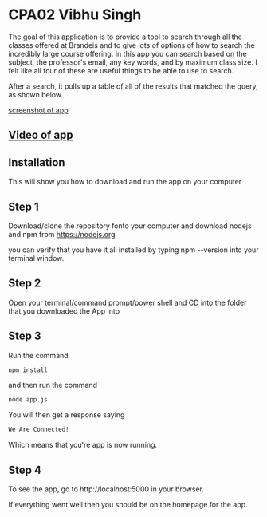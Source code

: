 # CPA02 Vibhu Singh
The goal of this application is to provide a tool to search through all the classes offered at Brandeis
and to give lots of options of how to search the incredibly large course offering. In this app you can search
based on the subject, the professor's email, any key words, and by maximum class size. I felt like all four of
these are useful things to be able to use to search.

After a search, it pulls up a table of all of the results that matched the query, as shown below.

[screenshot of app](./public/images/screenshot%20of%20app.png)


## [Video of app](https://youtu.be/xT71n-1rCII)

## Installation

This will show you how to download and run the app on your computer

## Step 1

Download/clone the repository fonto your computer and download nodejs and npm from https://nodejs.org

you can verify that you have it all installed by typing npm --version into your terminal window.

## Step 2

Open your terminal/command prompt/power shell and CD into the folder that you downloaded the App into

## Step 3

Run the command

``` bash
npm install
```

and then run the command

``` bash
node app.js
```

You will then get a response saying

``` bash
We Are Connected!
```

Which means that you're app is now running.

## Step 4

To see the app, go to http://localhost:5000 in your browser.

If everything went well then you should be on the homepage for the app.
